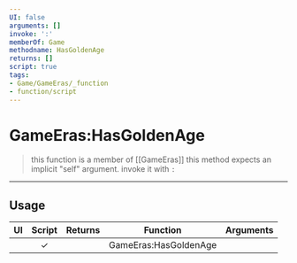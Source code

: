 ```yaml
---
UI: false
arguments: []
invoke: ':'
memberOf: Game
methodname: HasGoldenAge
returns: []
script: true
tags:
- Game/GameEras/_function
- function/script
---
```

# GameEras:HasGoldenAge
> this function is a member of [[GameEras]]
> this method expects an implicit "self" argument. invoke it with `:`
-----
## Usage
|  UI | Script | Returns | Function | Arguments |
|:---:|:------:|-------:|:--------:|:---------|
| |✓||GameEras:HasGoldenAge||

